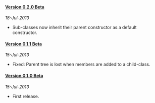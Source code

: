 #### [Version 0.2.0 Beta](https://github.com/Avaq/JSLite/tree/0.2.0-beta)
_18-Jul-2013_

* Sub-classes now inherit their parent constructor as a default constructor.

#### [Version 0.1.1 Beta](https://github.com/Avaq/JSLite/tree/0.1.1-beta)
_15-Jul-2013_

* Fixed: Parent tree is lost when members are added to a child-class.

#### [Version 0.1.0 Beta](https://github.com/Avaq/JSLite/tree/0.1.0-beta)
_15-Jul-2013_

* First release.
